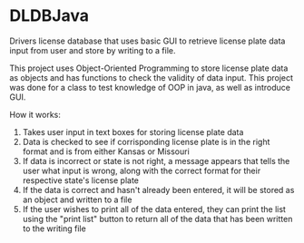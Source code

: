 # DLDBJava
Drivers license database that uses basic GUI to retrieve license plate data input from user and store by writing to a file.

This project uses Object-Oriented Programming to store license plate data as objects and has functions to check the validity of data input. This project was done for a class to test knowledge of OOP in java, as well as introduce GUI.

How it works:
1. Takes user input in text boxes for storing license plate data
2. Data is checked to see if corrisponding license plate is in the right format and is from either Kansas or Missouri
3. If data is incorrect or state is not right, a message appears that tells the user what input is wrong, along with the correct format for their respective state's license plate
4. If the data is correct and hasn't already been entered, it will be stored as an object and written to a file
5. If the user wishes to print all of the data entered, they can print the list using the "print list" button to return all of the data that has been written to the writing file
